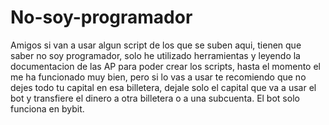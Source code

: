 # No-soy-programador
Amigos si van a usar algun script de los que se suben aqui, tienen que saber no soy programador, solo he utilizado herramientas y leyendo la documentacion de las AP para poder crear los scripts, hasta el momento el me ha funcionado muy bien, pero si lo vas a usar te recomiendo que no dejes todo tu capital en esa billetera, dejale solo el capital que va a usar el bot y transfiere el dinero a otra billetera o a una subcuenta. El bot solo funciona en bybit.
